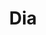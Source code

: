 ---
title: "Dia"
url: /castellon-de-la-plana/dia-carrer-de-juan-ramon-jimenez-calle-juan-ramon-jimenez/
shop: supermercado
---